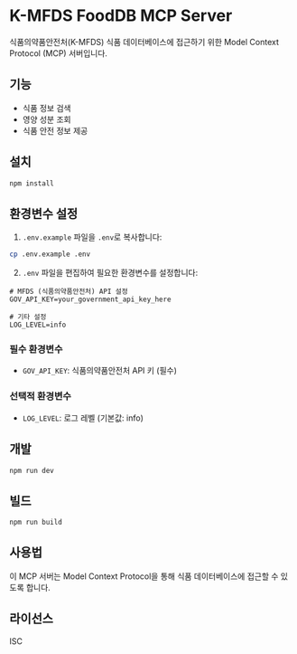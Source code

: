 # K-MFDS FoodDB MCP Server

식품의약품안전처(K-MFDS) 식품 데이터베이스에 접근하기 위한 Model Context Protocol (MCP) 서버입니다.

## 기능

- 식품 정보 검색
- 영양 성분 조회
- 식품 안전 정보 제공

## 설치

```bash
npm install
```

## 환경변수 설정

1. `.env.example` 파일을 `.env`로 복사합니다:
```bash
cp .env.example .env
```

2. `.env` 파일을 편집하여 필요한 환경변수를 설정합니다:
```env
# MFDS (식품의약품안전처) API 설정
GOV_API_KEY=your_government_api_key_here

# 기타 설정
LOG_LEVEL=info
```

### 필수 환경변수

- `GOV_API_KEY`: 식품의약품안전처 API 키 (필수)

### 선택적 환경변수

- `LOG_LEVEL`: 로그 레벨 (기본값: info)

## 개발

```bash
npm run dev
```

## 빌드

```bash
npm run build
```

## 사용법

이 MCP 서버는 Model Context Protocol을 통해 식품 데이터베이스에 접근할 수 있도록 합니다.

## 라이선스

ISC 